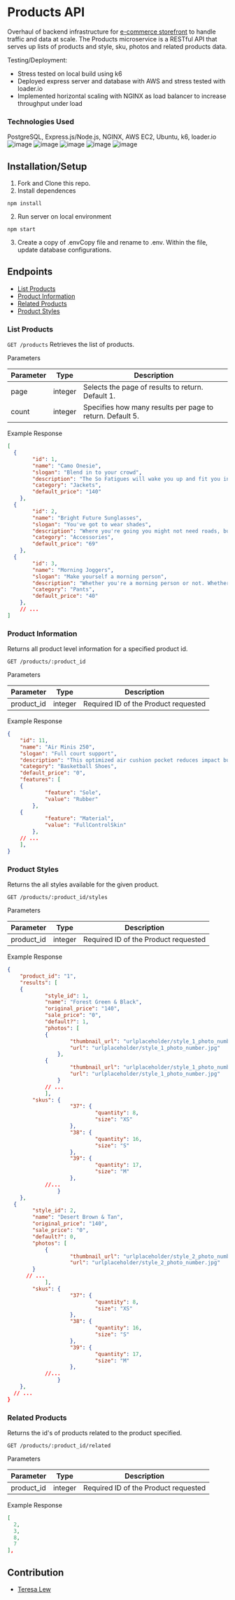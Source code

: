 # Products API
Overhaul of backend infrastructure for [e-commerce storefront](https://github.com/Clapstone/project-pacific) to handle traffic and data at scale. 
The Products microservice is a RESTful API that serves up lists of products and style, sku, photos and related products data. 

Testing/Deployment:
* Stress tested on local build using k6
* Deployed express server and database with AWS and stress tested with loader.io
* Implemented horizontal scaling with NGINX as load balancer to increase throughput under load

### Technologies Used
PostgreSQL, Express.js/Node.js, NGINX, AWS EC2, Ubuntu, k6, loader.io
![image](https://img.shields.io/badge/PostgreSQL-316192?style=for-the-badge&logo=postgresql&logoColor=white)
![image](https://img.shields.io/badge/Express.js-000000?style=for-the-badge&logo=express&logoColor=white)
![image](https://img.shields.io/badge/Nginx-009639?style=for-the-badge&logo=nginx&logoColor=white)
![image](https://img.shields.io/badge/Node.js-339933?style=for-the-badge&logo=nodedotjs&logoColor=white)
![image](https://img.shields.io/badge/Amazon_AWS-FF9900?style=for-the-badge&logo=amazonaws&logoColor=white)

## Installation/Setup
1. Fork and Clone this repo.
2. Install dependences
```
npm install
```
2. Run server on local environment
```
npm start
```
3. Create a copy of .envCopy file and rename to .env. Within the file, update database configurations.

## Endpoints
* [List Products](##list-products)
* [Product Information](#product-information)
* [Related Products](#related-products)
* [Product Styles](#product-styles) 

### List Products
`GET /products`
Retrieves the list of products.

Parameters

| Parameter | Type    | Description                                               |
| --------- | ------- | --------------------------------------------------------- |
| page      | integer | Selects the page of results to return.  Default 1.        |
| count     | integer | Specifies how many results per page to return. Default 5. |

Example Response

```json
[
  {
		"id": 1,
		"name": "Camo Onesie",
		"slogan": "Blend in to your crowd",
		"description": "The So Fatigues will wake you up and fit you in. This high energy camo will have you blending in to even the wildest surroundings.",
		"category": "Jackets",
		"default_price": "140"
	},
  {
		"id": 2,
		"name": "Bright Future Sunglasses",
		"slogan": "You've got to wear shades",
		"description": "Where you're going you might not need roads, but you definitely need some shades. Give those baby blues a rest and let the future shine bright on these timeless lenses.",
		"category": "Accessories",
		"default_price": "69"
	},
  {
		"id": 3,
		"name": "Morning Joggers",
		"slogan": "Make yourself a morning person",
		"description": "Whether you're a morning person or not. Whether you're gym bound or not. Everyone looks good in joggers.",
		"category": "Pants",
		"default_price": "40"
	},
	// ...
]
```



### Product Information

Returns all product level information for a specified product id.

`GET /products/:product_id`

Parameters

| Parameter  | Type    | Description                          |
| ---------- | ------- | ------------------------------------ |
| product_id | integer | Required ID of the Product requested |

Example Response

```json
{
	"id": 11,
	"name": "Air Minis 250",
	"slogan": "Full court support",
	"description": "This optimized air cushion pocket reduces impact but keeps a perfect balance underfoot.",
	"category": "Basketball Shoes",
	"default_price": "0",
	"features": [
  	{
			"feature": "Sole",
			"value": "Rubber"
		},
  	{
			"feature": "Material",
			"value": "FullControlSkin"
		},
  	// ...
	],
}
```



### Product Styles

Returns the all styles available for the given product.

`GET /products/:product_id/styles`

Parameters

| Parameter  | Type    | Description                          |
| ---------- | ------- | ------------------------------------ |
| product_id | integer | Required ID of the Product requested |

Example Response

```json
{
	"product_id": "1",
	"results": [
  	{
			"style_id": 1,
			"name": "Forest Green & Black",
			"original_price": "140",
			"sale_price": "0",
			"default?": 1,
			"photos": [
  			{
					"thumbnail_url": "urlplaceholder/style_1_photo_number_thumbnail.jpg",
					"url": "urlplaceholder/style_1_photo_number.jpg"
				},
  			{
					"thumbnail_url": "urlplaceholder/style_1_photo_number_thumbnail.jpg",
					"url": "urlplaceholder/style_1_photo_number.jpg"
				}
  			// ...
			],
		"skus": {
                	"37": {
                    		"quantity": 8,
                    		"size": "XS"
                	},
                	"38": {
                    		"quantity": 16,
                    		"size": "S"
                	},
                	"39": {
                    		"quantity": 17,
                    		"size": "M"
                	},
			//...
            	}
	},
  {
		"style_id": 2,
		"name": "Desert Brown & Tan",
		"original_price": "140",
		"sale_price": "0",
		"default?": 0,
		"photos": [
  			{
					"thumbnail_url": "urlplaceholder/style_2_photo_number_thumbnail.jpg",
					"url": "urlplaceholder/style_2_photo_number.jpg"
        }
      // ...
			],
		"skus": {
                	"37": {
                    		"quantity": 8,
                    		"size": "XS"
                	},
                	"38": {
                    		"quantity": 16,
                    		"size": "S"
                	},
                	"39": {
                    		"quantity": 17,
                    		"size": "M"
                	},
			//...
            	}
	},
  // ...
}
```



### Related Products

Returns the id's of products related to the product specified.

`GET /products/:product_id/related`

Parameters

| Parameter  | Type    | Description                          |
| ---------- | ------- | ------------------------------------ |
| product_id | integer | Required ID of the Product requested |

Example Response

```json
[
  2,
  3,
  8,
  7
],
```

## Contribution
* [Teresa Lew](https://github.com/teresal92)

